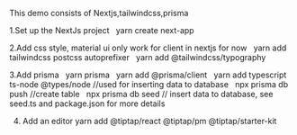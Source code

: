 This demo consists of Nextjs,tailwindcss,prisma

1.Set up the NextJs project
&nbsp;&nbsp;yarn create next-app

2.Add css style, material ui only work for client in nextjs for now
&nbsp;&nbsp;yarn add tailwindcss postcss autoprefixer
&nbsp;&nbsp;yarn add @tailwindcss/typography

3.Add prisma
&nbsp;&nbsp;yarn prisma
&nbsp;&nbsp;yarn add @prisma/client
&nbsp;&nbsp;yarn add typescript ts-node @types/node //used for inserting data to database
&nbsp;&nbsp;npx prisma db push //create table
&nbsp;&nbsp;npx prisma db seed // insert data to database, see seed.ts and package.json for more details

4. Add an editor
   yarn add @tiptap/react @tiptap/pm @tiptap/starter-kit
